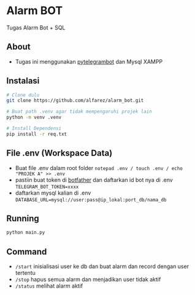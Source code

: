 # Alarm BOT
Tugas Alarm Bot + SQL

## About
- Tugas ini menggunakan [pytelegrambot](https://github.com/python-telegram-bot/python-telegram-bot/) dan Mysql XAMPP

## Instalasi
```bash
# Clone dulu
git clone https://github.com/alfarez/alarm_bot.git

# Buat path .venv agar tidak mempengaruhi projek lain
python -m venv .venv

# Install Dependensi
pip install -r req.txt

```
## File .env (Workspace Data)
- Buat file .env dalam root folder
```notepad .env / touch .env / echo "PROJEK A" >> .env```
- pastiin buat token di [botfather](https://t.me/BotFather) dan daftarkan id bot nya di .env ```TELEGRAM_BOT_TOKEN=xxxx```
- daftarkan mysql kalian di .env ```DATABASE_URL=mysql://user:pass@ip_lokal:port_db/nama_db```

## Running
```bash
python main.py
```

## Command
- ```/start``` inisialisasi user ke db dan buat alarm dan record dengan user tertentu
- ```/stop``` hapus semua alarm dan menjadikan user tidak aktif
- ```/status``` melihat alarm aktif